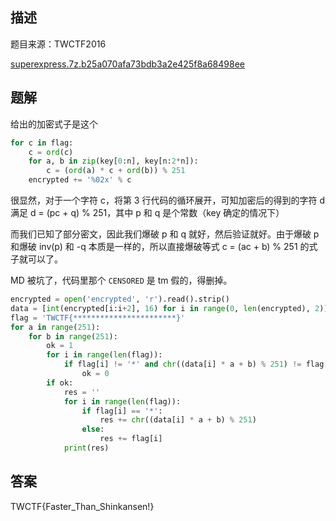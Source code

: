 ## 描述

题目来源：TWCTF2016

[superexpress.7z.b25a070afa73bdb3a2e425f8a68498ee](./assets/superexpress.7z.b25a070afa73bdb3a2e425f8a68498ee)

## 题解

给出的加密式子是这个

```python
for c in flag:
    c = ord(c)
    for a, b in zip(key[0:n], key[n:2*n]):
        c = (ord(a) * c + ord(b)) % 251
    encrypted += '%02x' % c
```

很显然，对于一个字符 c，将第 3 行代码的循环展开，可知加密后的得到的字符 d 满足 d = (pc + q) % 251，其中 p 和 q 是个常数（key 确定的情况下）

而我们已知了部分密文，因此我们爆破 p 和 q 就好，然后验证就好。由于爆破 p 和爆破 inv(p) 和 -q 本质是一样的，所以直接爆破等式 c = (ac + b) % 251 的式子就可以了。

MD 被坑了，代码里那个 `CENSORED` 是 tm 假的，得删掉。

```python
encrypted = open('encrypted', 'r').read().strip()
data = [int(encrypted[i:i+2], 16) for i in range(0, len(encrypted), 2)]
flag = 'TWCTF{***********************}'
for a in range(251):
    for b in range(251):
        ok = 1
        for i in range(len(flag)):
            if flag[i] != '*' and chr((data[i] * a + b) % 251) != flag[i]:
                ok = 0
        if ok:
            res = ''
            for i in range(len(flag)):
                if flag[i] == '*':
                    res += chr((data[i] * a + b) % 251)
                else:
                    res += flag[i]
            print(res)
```

## 答案

TWCTF{Faster_Than_Shinkansen!}
